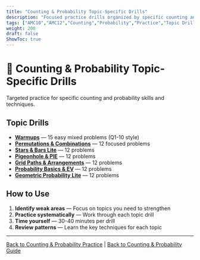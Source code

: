 ```yaml
---
title: "Counting & Probability Topic-Specific Drills"
description: "Focused practice drills organized by specific counting and probability topics and techniques."
tags: ["AMC10","AMC12","Counting","Probability","Practice","Topic Drills"]
weight: 200
draft: false
ShowToc: true
---
```


# 🎲 Counting & Probability Topic-Specific Drills

Targeted practice for specific counting and probability skills and techniques.

## Topic Drills

- **[Warmups](warmups)** — 15 easy mixed problems (Q1-10 style)
- **[Permutations & Combinations](permutations-combinations)** — 12 focused problems
- **[Stars & Bars Lite](stars-and-bars-lite)** — 12 problems
- **[Pigeonhole & PIE](pigeonhole-and-pie)** — 12 problems
- **[Grid Paths & Arrangements](grid-paths-and-arrangements)** — 12 problems
- **[Probability Basics & EV](probability-basics-and-ev)** — 12 problems
- **[Geometric Probability Lite](geometric-probability-lite)** — 12 problems

## How to Use

1. **Identify weak areas** — Focus on topics you need to strengthen
2. **Practice systematically** — Work through each topic drill
3. **Time yourself** — 30-40 minutes per drill
4. **Review patterns** — Learn the key techniques for each topic

---

[Back to Counting & Probability Practice](../_index.md) | [Back to Counting & Probability Guide](../..)
